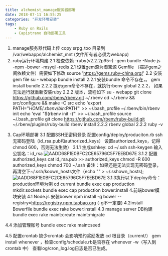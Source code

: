 ```yaml
---
title: alchemist_manage服务器部署
date: 2018-07-11 16:55:25
categories: "开发环境安装"
tags:
	- Ruby on Rails
	- Capistrano 自动部署工具
---
```


1. manage服务器代码上传
copy srpg_too 目录到 /var/webapps/alchemist_mnt    (文件所有者必须为webapp)
2. ruby运行环境构建
2.1 检查依赖
-ruby(v2.2.2p95~)
-gem bundle
-Node.js
-npm
-bower
-msyql
-redis
2.1 设置gem源为淘宝源
Gemfile （描述gem之间依赖文件）需要如下修改
source 'https://gems.ruby-china.org/'
2.2  安装gem file
su  - webapp
bundle install
2.2.1 安装bundle 命令不存在，。
gem install bundle
2.2.2 提示gem命令不存在，就执行rbenv global 2.2.2， 如果无法运行就重新安装ruby 2.2.2 版本，流程如下
su - webapp
git clone https://github.com/rbenv/rbenv.git ~/.rbenv
cd ~/.rbenv && src/configure && make -C src
echo 'export PATH="$HOME/.rbenv/bin:$PATH"' >> ~/.bash_profile
~/.rbenv/bin/rbenv init
echo 'eval "$(rbenv init -)"' >> ~/.bash_profile
source ~/.bash_profile
git clone https://github.com/rbenv/ruby-build.git ~/.rbenv/plugins/ruby-build
rbenv install 2.2.2
rbenv global 2.2.2
ruby -v
<!-- more -->
3. Cap环境部署
3.1 配置SSH无密码登录
配置config/deploy/produciton.rb ssh无密码登陆（id_rsa.pub和authorized_keys） 设置authorized_keys，记得chmod 600，否则无法生效）
3.1.1 生成sshkey:
cd ~/.ssh
ssh-keygen
输入公钥名：id_rsa
![AADD68F1E0BFC2CE65796C5F7EEBD67E](AADD68F1E0BFC2CE65796C5F7EEBD67E.jpg)
3.1.2 配置authorized_keys
cat  id_rsa.pub >> authorized_keys
chmod -R 600 authorized_keys
chmod 700 ~/.ssh
备注：如果还是无法实现无密码登录，再清空下~/.ssh/koown_hosts文件（echo "" > ~/.sshown_hosts);
![AADD68F1E0BFC2CE65796C5F7EEBD67E](AADD68F1E0BFC2CE65796C5F7EEBD67E.jpg)
3.1.3执行以下deploy命令：production环境为例
 cd current
  bundle exec cap production mkdir:sockets 
bundle exec cap production bower:install
4.前端bower模块安装
4.1 Node.js 安装bower
npm install -g bower --registry=https://registry.npm.taobao.org   (-g不一定要)
4.2install Bowerfile
  	bundle exec rake bower:install
4.3 manage server DB构建
 bundle exec rake maint:create maint:migrate
 
4.4 添加管理账号
  bundle exec rake maint:seed

4.5  配置crontab 
    缺少crontab 会影响预约奖励发放
    cd 根目录（current/）
    gem install whenever ，检查config/schedule.rb是否存在
    whenever -w（写入到crontab 中）
    查看log/cron_log.log日志是否已生成。
